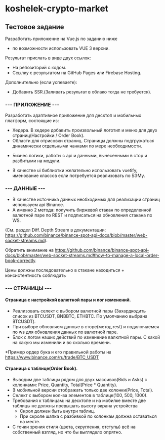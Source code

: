 # koshelek-crypto-market
## Тестовое задание

Разработать приложение на Vue.js по заданию ниже
 + по возможности использовать VUE 3 версии.

Результат прислать в виде двух ссылок:
 - На репозиторий с кодом.
 - Ссылку c результатом на GitHub Pages или Firebase Hosting.

Дополнительно (если успеваете):
 - Добавить SSR.(Заливать результат в облако тогда не требуется).

### --- ПРИЛОЖЕНИЕ ---

Разработать адаптивное приложение для десктоп и мобильных платформ, состоящие из:
 + Хедера. В хедере добавить произвольный логотип и меню для двух страниц(Настройки / Order Book).
 + Области для отрисовки страниц. Страницы должны подгружаться динамически отдельными чанками по мере необходимости.
 - Бизнес логики, работы с api и данными, вынесенными в стор и разбитыми на модули.
 + В качестве ui библиотки желательно использовать vuetify, именование классов если потребуется реализовать по БЭМу.
   
### --- ДАННЫЕ ---

 - В качестве источника данных необходимых для реализации страниц используем api Binance. 
 - А именно 2 метода: получить биржевой стакан по определенной валютной паре по REST и подписаться на обновления стакана по WS. 

(См. раздел Diff. Depth Stream в документации: https://github.com/binance/binance-spot-api-docs/blob/master/web-socket-streams.md).

Обратить внимание на
   https://github.com/binance/binance-spot-api-docs/blob/master/web-socket-streams.md#how-to-manage-a-local-order-book-correctly.

Цены должны последовательно в стакане находиться + консистентность соблюдать

### --- СТРАНИЦЫ ---

#### Страница с настройкой валютной пары и лог изменений.

 - Реализовать селект с выбором валютной пары (Захардкодить список из BTCUSDT, BNBBTC, ETHBTC. По умолчанию выбрана BTCUSDT).
 - При выборе обновляем данные в сторе(метод rest) и подключаемся по ws для обновления данных по валютной паре. 
 - Блок с логом наших действий по изменение валютной пары. С какой на какую мы изменили и во сколько времени.

*Пример ордер бука и его правильной работы на https://www.binance.com/ru/trade/BTC_USDT

#### Страница с таблице(Order Book).
 - Выводим две таблицы рядом для двух массивов(Bids и Asks) с колонками: Price, Quantity, Total(Price * Quantity).
 - В мобильной версии отображать только две колонки(Price, Total).
 - Селект с выбором кол-ва элементов в таблице(100, 500, 1000).
 - Требования к таблицам: на десктопе и на мобилке вместе две таблицы не должны превышать высоту экрана устройства 
   - Скрол должен быть внутри таблиц.
   - При скроле шапка с разбивкой по колонкам должна оставаться на месте.
 - С точки зрения стиля (цвета, скругления, отступы) всё на собственный взгляд, но что бы выглядело опрятно.

